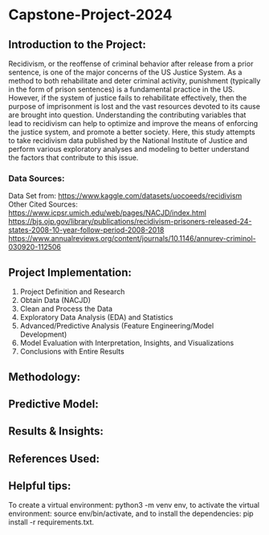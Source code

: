# Capstone-Project-2024

## Introduction to the Project: 
Recidivism, or the reoffense of criminal behavior after release from a prior sentence, is one of the major concerns of the US Justice System. As a method to both rehabilitate and deter criminal activity, punishment (typically in the form of prison sentences) is a fundamental practice in the US. However, if the system of justice fails to rehabilitate effectively, then the purpose of imprisonment is lost and the vast resources devoted to its cause are brought into question. Understanding the contributing variables that lead to recidivism can help to optimize and improve the means of enforcing the justice system, and promote a better society. Here, this study attempts to take recidivism data published by the National Institute of Justice and perform various exploratory analyses and modeling to better understand the factors that contribute to this issue.

### Data Sources: 
Data Set from: https://www.kaggle.com/datasets/uocoeeds/recidivism  
Other Cited Sources: 
https://www.icpsr.umich.edu/web/pages/NACJD/index.html 
https://bjs.ojp.gov/library/publications/recidivism-prisoners-released-24-states-2008-10-year-follow-period-2008-2018 
https://www.annualreviews.org/content/journals/10.1146/annurev-criminol-030920-112506 


## Project Implementation: 
1. Project Definition and Research
2. Obtain Data (NACJD)
3. Clean and Process the Data
4. Exploratory Data Analysis (EDA) and Statistics
5. Advanced/Predictive Analysis (Feature Engineering/Model Development)
6. Model Evaluation with Interpretation, Insights, and Visualizations
7. Conclusions with Entire Results

## Methodology: 



## Predictive Model: 



## Results & Insights: 




## References Used: 


## Helpful tips: 
To create a virtual environment: python3 -m venv env, to activate the virtual environment: source env/bin/activate, and to install the dependencies: pip install -r requirements.txt. 

